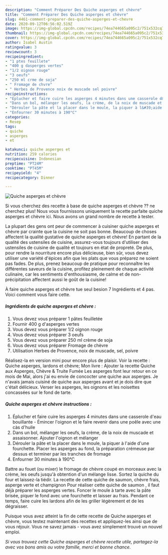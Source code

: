 ```yaml
---
description: "Comment Préparer Des Quiche asperges et chèvre"
title: "Comment Préparer Des Quiche asperges et chèvre"
slug: 4461-comment-preparer-des-quiche-asperges-et-chevre
date: 2020-09-12T06:56:02.519Z
image: https://img-global.cpcdn.com/recipes/74ea744665a095c2/751x532cq70/quiche-asperges-et-chevre-photo-principale-de-la-recette.jpg
thumbnail: https://img-global.cpcdn.com/recipes/74ea744665a095c2/751x532cq70/quiche-asperges-et-chevre-photo-principale-de-la-recette.jpg
cover: https://img-global.cpcdn.com/recipes/74ea744665a095c2/751x532cq70/quiche-asperges-et-chevre-photo-principale-de-la-recette.jpg
author: Isabel Austin
ratingvalue: 3
reviewcount: 3
recipeingredient:
- "1 ptes feuillete"
- "400 g dasperges vertes"
- "1/2 oignon rouge"
- "3 oeufs"
- "250 ml crme de soja"
- " Fromage de chvre"
- " Herbes de Provence noix de muscade sel poivre"
recipeinstructions:
- "Éplucher et faire cuire les asperges 4 minutes dans une casserole d&#39;eau bouillante Émincer l&#39;oignon et le faire revenir dans une poêle avec une càs d&#39;huile"
- "Dans un bol, mélanger les oeufs, la crème, de la noix de muscade et assaisonner. Ajouter l&#39;oignon et mélanger"
- "Dérouler la pâte et la placer dans le moule, la piquer à l&#39;aide d&#39;une fourchette. Placer les asperges au fond, la préparation crémeuse par dessus et terminer par les tranches de fromage"
- "Enfourner 30 minutes à 190°C"
categories:
- Resep
tags:
- quiche
- asperges
- et

katakunci: quiche asperges et 
nutrition: 259 calories
recipecuisine: Indonesian
preptime: "PT24M"
cooktime: "PT45M"
recipeyield: "4"
recipecategory: Dinner

---
```



![Quiche asperges et chèvre](https://img-global.cpcdn.com/recipes/74ea744665a095c2/751x532cq70/quiche-asperges-et-chevre-photo-principale-de-la-recette.jpg)

Si vous cherchez des recette à base de quiche asperges et chèvre ?? ne cherchez plus! Nous vous fournissons uniquement la recette parfaite quiche asperges et chèvre ici. Nous avons un grand nombre de recette à tester.

La plupart des gens ont peur de commencer à cuisiner quiche asperges et chèvre par crainte que la cuisine ne soit pas bonne. Beaucoup de choses affectent la qualité gustative de quiche asperges et chèvre! En partant de la qualité des ustensiles de cuisine, assurez-vous toujours d'utiliser des ustensiles de cuisine de qualité et toujours en état de propreté. De plus, pour rendre la nourriture encore plus délicieuse, bien sûr, vous devez utiliser une variété d'épices afin que les plats que vous préparez ne soient pas fades. De plus, prenez beaucoup de pratique pour reconnaître les différentes saveurs de la cuisine, profitez pleinement de chaque activité culinaire, car les sentiments d'enthousiasme, de calme et de non-précipitation affectent aussi le goût de la cuisine!

<!--inarticleads1-->

À faire quiche asperges et chèvre tue seul besion 7 Ingrédients et 4 pas. Voici comment vous faire cette.

##### Ingrédients de quiche asperges et chèvre :

1. Vous devez vous préparer 1 pâtes feuilletée
1. Fournir 400 g d&#39;asperges vertes
1. Vous devez vous préparer 1/2 oignon rouge
1. Vous devez vous préparer 3 oeufs
1. Vous devez vous préparer 250 ml crème de soja
1. Vous devez vous préparer  Fromage de chèvre
1. Utilisation  Herbes de Provence, noix de muscade, sel, poivre


Réalisez-la en version mini pour encore plus de plaisir. Voir la recette : Quiche asperges, lardons et chèvre; Mon livre : Ajouter la recette Quiche aux Asperges, Chèvre &amp; Truite Fumée Les asperges font leur retour en ce mois de Mai, alors j&#39;ai eu envie de concocter une quiche aux asperges. Je n&#39;avais jamais cuisiné de quiche aux asperges avant et je dois dire que c&#39;était délicieux. Verser les asperges, les oignons et les noisettes concassées sur le fond de tarte. 

<!--inarticleads2-->

##### Quiche asperges et chèvre instructions :

1. Éplucher et faire cuire les asperges 4 minutes dans une casserole d&#39;eau bouillante - Émincer l&#39;oignon et le faire revenir dans une poêle avec une càs d&#39;huile
1. Dans un bol, mélanger les oeufs, la crème, de la noix de muscade et assaisonner. Ajouter l&#39;oignon et mélanger
1. Dérouler la pâte et la placer dans le moule, la piquer à l&#39;aide d&#39;une fourchette. Placer les asperges au fond, la préparation crémeuse par dessus et terminer par les tranches de fromage
1. Enfourner 30 minutes à 190°C


Battre au fouet (ou mixer) le fromage de chèvre coupé en morceaux avec la crème, les oeufs jusqu&#39;à obtention d&#39;un mélange lisse. Sortez la quiche du four et laissez-la tiédir. La recette de cette quiche de saumon, chèvre frais, asperge verte et champignon Pour réaliser cette quiche de saumon , il faut déjà préparer les asperges vertes. Foncer le moule à tarte avec la pâte brisée, piquer le fond avec une fourchette et laisser au frais. Pendant ce temps, faire cuire les lardons afin de les griller légèrement et de les dégraisser. 

<!--inarticleads1-->

<p>
Puisque vous avez atteint la fin de cette recette de Quiche asperges et chèvre, vous testez maintenant des recettes et appliquez-les ainsi que de vous réjouir. Vous ne savez jamais - vous avez simplement trouvé un nouvel emploi.
</p>

<p>
<i>Si vous trouvez cette Quiche asperges et chèvre recette utile, partagez-la avec vos bons amis ou votre famille, merci et bonne chance.</i>
</p>
